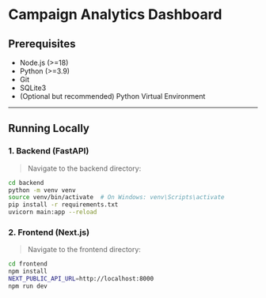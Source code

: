 # Campaign Analytics Dashboard


## Prerequisites

- Node.js (>=18)
- Python (>=3.9)
- Git
- SQLite3
- (Optional but recommended) Python Virtual Environment

---

## Running Locally

### 1. Backend (FastAPI)

> Navigate to the backend directory:

```bash
cd backend
python -m venv venv
source venv/bin/activate  # On Windows: venv\Scripts\activate
pip install -r requirements.txt
uvicorn main:app --reload
```
### 2. Frontend (Next.js)

> Navigate to the frontend directory:

```bash
cd frontend
npm install
NEXT_PUBLIC_API_URL=http://localhost:8000
npm run dev
```
